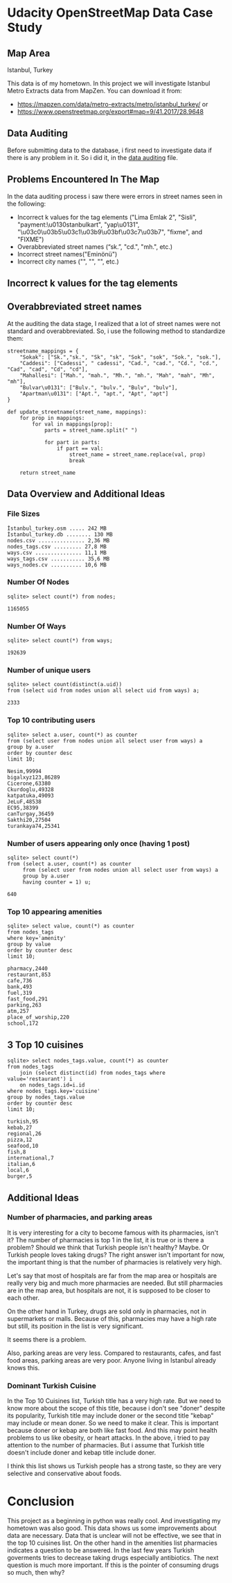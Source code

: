 # Udacity OpenStreetMap Data Case Study
## Map Area

Istanbul, Turkey

This data is of my hometown. In this project we will investigate Istanbul Metro Extracts data from MapZen. You can download it from:

- https://mapzen.com/data/metro-extracts/metro/istanbul_turkey/ or
- https://www.openstreetmap.org/export#map=9/41.2017/28.9648 

## Data Auditing

Before submitting data to the database, i  first need to investigate data if there is any problem in it. So i did it, in the <a href="https://github.com/yamacyilmaz-koczer/udacity_openstreetmap/blob/master/Udacity_OpenStreetMap_DataAuditing.html">data auditing</a> file.


## Problems Encountered In The Map
In the data auditing process i saw there were errors in street names seen in the following:
- Incorrect k values for the tag elements ("Lima Emlak 2", "Sisli", "payment:\u0130stanbulkart", "yap\u0131", "\u03c0\u03b5\u03c1\u03b9\u03bf\u03c7\u03b7", "fixme", and "FIXME")
- Overabbreviated street names (“sk.”, "cd.", "mh.", etc.)
- Incorrect street names("Eminönü")
- Incorrect city names ("", "", "", etc.)

## Incorrect k values for the tag elements

## Overabbreviated street names
At the auditing the data stage, I realized that a lot of street names were not standard and overabbreviated. So, i use the following method to standardize them:
```
streetname_mappings = { 
    "Sokak": ["Sk.","sk.", "Sk", "sk", "Sok", "sok", "Sok.", "sok."],
    "Caddesi": ["Cadessi", " cadessi", "Cad.", "cad.", "Cd.", "cd.", "Cad", "cad", "Cd", "cd"],
    "Mahallesi": ["Mah.", "mah.", "Mh.", "mh.", "Mah", "mah", "Mh", "mh"],
    "Bulvar\u0131": ["Bulv.", "bulv.", "Bulv", "bulv"],
    "Apartman\u0131": ["Apt.", "apt.", "Apt", "apt"]
}

def update_streetname(street_name, mappings):
    for prop in mappings:
        for val in mappings[prop]:
            parts = street_name.split(" ")
            
            for part in parts:
                if part == val:
                    street_name = street_name.replace(val, prop)
                    break
                    
    return street_name
```

## Data Overview and Additional Ideas
### File Sizes

```
İstanbul_turkey.osm ..... 242 MB
İstanbul_turkey.db ........ 130 MB
nodes.csv ............... 2,36 MB
nodes_tags.csv ......... 27,8 MB
ways.csv ............... 11,1 MB
ways_tags.csv ........... 35,6 MB
ways_nodes.cv .......... 10,6 MB 
```

### Number Of Nodes

```
sqlite> select count(*) from nodes;

1165055
```

### Number Of Ways

```
sqlite> select count(*) from ways;

192639
```

### Number of unique users

```
sqlite> select count(distinct(a.uid))
from (select uid from nodes union all select uid from ways) a;

2333
```
### Top 10 contributing users

```
sqlite> select a.user, count(*) as counter
from (select user from nodes union all select user from ways) a
group by a.user
order by counter desc
limit 10;

Nesim,99994
bigalxyz123,86289
Cicerone,63380
Ckurdoglu,49328
katpatuka,49093
JeLuF,48538
EC95,38399
canTurgay,36459
Sakthi20,27504
turankaya74,25341
```

### Number of users appearing only once (having 1 post)

```
sqlite> select count(*) 
from (select a.user, count(*) as counter
     from (select user from nodes union all select user from ways) a
     group by a.user
     having counter = 1) u;

640
```

### Top 10 appearing amenities

```
sqlite> select value, count(*) as counter
from nodes_tags
where key='amenity'
group by value
order by counter desc
limit 10;

pharmacy,2440
restaurant,853
cafe,736
bank,493
fuel,319
fast_food,291
parking,263
atm,257
place_of_worship,220
school,172
```

## 3 Top 10 cuisines

```
sqlite> select nodes_tags.value, count(*) as counter
from nodes_tags 
    join (select distinct(id) from nodes_tags where value='restaurant') i
    on nodes_tags.id=i.id 
where nodes_tags.key='cuisine' 
group by nodes_tags.value 
order by counter desc 
limit 10;

turkish,95
kebab,27
regional,26
pizza,12
seafood,10
fish,8
international,7
italian,6
local,6
burger,5
```

## Additional Ideas
### Number of pharmacies, and parking areas
It is very interesting for a city to become famous with its pharmacies, isn't it? The number of pharmacies is top 1 in the list, it is true or is there a problem? Should we think that Turkish people isn't healthy? Maybe. Or Turkish people loves taking drugs? The right answer isn't important for now, the important thing is that the number of pharmacies is relatively very high.

Let's say that most of hospitals are far from the map area or hospitals are really very big and much more pharmacies are needed. But still pharmacies are in the map area, but hospitals are not, it is supposed to be closer to each other. 

On the other hand in Turkey, drugs are sold only in pharmacies, not in supermarkets or malls. Because of this, pharmacies may have a high rate but still, its position in the list is very significant.

It seems there is a problem.

Also, parking areas are very less. Compared to restaurants, cafes, and fast food areas, parking areas are very poor. Anyone living in Istanbul already knows this.

### Dominant Turkish Cuisine
In the Top 10 Cuisines list, Turkish title has a very high rate. But we need to know more about the scope of this title, because i don't see "doner" despite its popularity, Turkish title may include doner or the second title "kebap" may include or mean doner. So we need to make it clear. This is important because doner or kebap are both like fast food. And this may point health problems to us like obesity, or heart attacks. In the above, i tried to pay attention to the number of pharmacies. But i assume that Turkish title doesn't include doner and kebap title include doner.

I think this list shows us Turkish people has a strong taste, so they are very selective and conservative about foods.  

# Conclusion
This project as a beginning in python was really cool. And investigating my hometown was also good. This data shows us some improvements about data are necessary. Data that is unclear will not be effective, we see that in the top 10 cuisines list. On the other hand in the amenities list pharmacies indicates a question to be answered. In the last few years Turkish goverments tries to decrease taking drugs especially antibiotics. The next question is much more important. If this is the pointer of consuming drugs so much, then why?


